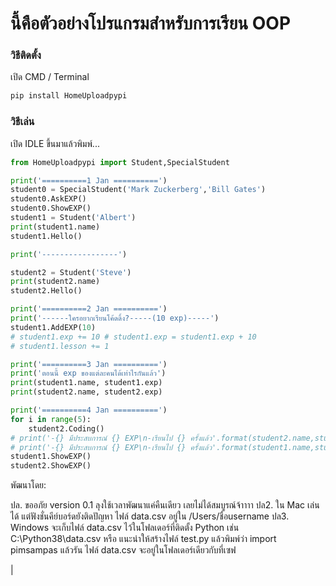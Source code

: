 # นี้คือตัวอย่างโปรแกรมสำหรับการเรียน     OOP

### วิธีติดตั้ง

เปิด CMD / Terminal

```python
pip install HomeUploadpypi
```

### วิธีเล่น

เปิด IDLE ขึ้นมาแล้วพิมพ์...

```python
from HomeUploadpypi import Student,SpecialStudent

print('==========1 Jan ==========')
student0 = SpecialStudent('Mark Zuckerberg','Bill Gates')
student0.AskEXP()
student0.ShowEXP()
student1 = Student('Albert')
print(student1.name)
student1.Hello()

print('-----------------')

student2 = Student('Steve')
print(student2.name)
student2.Hello()

print('==========2 Jan ==========')
print('------ใครอยากเรียนโค้ดดิ้ง?-----(10 exp)-----')
student1.AddEXP(10)
# student1.exp += 10 # student1.exp = student1.exp + 10
# student1.lesson += 1

print('==========3 Jan ==========')
print('ตอนนี้ exp ของแต่ละคนได้เท่าไรกันแล้ว')
print(student1.name, student1.exp)
print(student2.name, student2.exp)

print('==========4 Jan ==========')
for i in range(5):
	student2.Coding()
# print('-{} มีประสบการณ์ {} EXP\n-เรียนไป {} ครั้งแล้ว'.format(student2.name,student2.exp,student2.lesson))
# print('-{} มีประสบการณ์ {} EXP\n-เรียนไป {} ครั้งแล้ว'.format(student1.name,student1.exp,student1.lesson))
student1.ShowEXP()
student2.ShowEXP()

```



พัฒนาโดย: 


ปล. ขออภัย version 0.1 ลุงใช้เวลาพัฒนาแค่คืนเดียว เลยไม่ได้สมบูรณ์จ้าาาา
ปล2. ใน Mac เล่นได้ แต่ฟังชั่นคีย์บอร์ดยังติดปัญหา ไฟล์ data.csv อยู่ใน /Users/ชื่อusername
ปล3. Windows จะเก็บไฟล์ data.csv ไว้ในโฟลเดอร์ที่ติดตั้ง Python เช่น C:\Python38\data.csv หรือ แนะนำให้สร้างไฟล์ test.py แล้วพิมพ์ว่า import pimsampas แล้วรัน ไฟล์ data.csv จะอยู่ในโฟลเดอร์เดียวกับที่เซฟ


|
